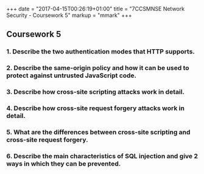 +++
date = "2017-04-15T00:26:19+01:00"
title = "7CCSMNSE Network Security - Coursework 5"
markup = "mmark"
+++

## Coursework 5

### 1. Describe the two authentication modes that HTTP supports.


### 2. Describe the same-origin policy and how it can be used to protect against untrusted JavaScript code.

### 3. Describe how cross-site scripting attacks work in detail.


### 4. Describe how cross-site request forgery attacks work in detail.

### 5. What are the differences between cross-site scripting and cross-site request forgery.

### 6. Describe the main characteristics of SQL injection and give 2 ways in which they can be prevented.
